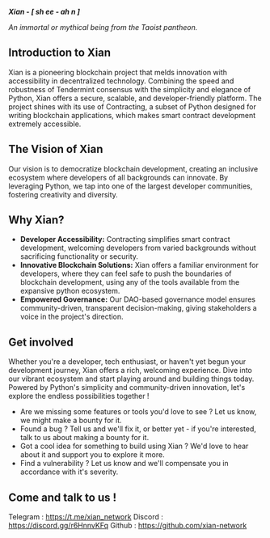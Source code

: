 
***Xian* - *[ sh ee - ah n ]***

*An immortal or mythical being from the Taoist pantheon.* 

## Introduction to Xian

Xian is a pioneering blockchain project that melds innovation with accessibility in decentralized technology. Combining the speed and robustness of Tendermint consensus with the simplicity and elegance of Python, Xian offers a secure, scalable, and developer-friendly platform. The project shines with its use of Contracting, a subset of Python designed for writing blockchain applications, which makes smart contract development extremely accessible.

## The Vision of Xian

Our vision is to democratize blockchain development, creating an inclusive ecosystem where developers of all backgrounds can innovate. By leveraging Python, we tap into one of the largest developer communities, fostering creativity and diversity.

## Why Xian?

- **Developer Accessibility:** Contracting simplifies smart contract development, welcoming developers from varied backgrounds without sacrificing functionality or security.
- **Innovative Blockchain Solutions:** Xian offers a familiar environment for developers, where they can feel safe to push the boundaries of blockchain development, using any of the tools available from the expansive python ecosystem.
- **Empowered Governance:** Our DAO-based governance model ensures community-driven, transparent decision-making, giving stakeholders a voice in the project's direction.

## Get involved

Whether you're a developer, tech enthusiast, or haven't yet begun your development journey, Xian offers a rich, welcoming experience. Dive into our vibrant ecosystem and start playing around and building things today.
Powered by Python's simplicity and community-driven innovation, let's explore the endless possibilities together !

- Are we missing some features or tools you'd love to see ? Let us know, we might make a bounty for it.
- Found a bug ? Tell us and we'll fix it, or better yet - if you're interested, talk to us about making a bounty for it.
- Got a cool idea for something to build using Xian ? We'd love to hear about it and support you to explore it more.
- Find a vulnerability ? Let us know and we'll compensate you in accordance with it's severity.


## Come and talk to us !

Telegram : https://t.me/xian_network
Discord : https://discord.gg/r6HnnvKFq
Github : https://github.com/xian-network
